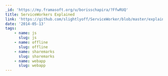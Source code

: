 ```yaml
---
_id: 'https://my.framasoft.org/u/borisschapira/?FfwRUQ'
title: ServiceWorkers Explained
link: 'https://github.com/slightlyoff/ServiceWorker/blob/master/explainer.md'
date: '2014-05-13'
tags:
    - name: js
      slug: js
    - name: offline
      slug: offline
    - name: sharemarks
      slug: sharemarks
    - name: webapp
      slug: webapp
---
```


<div class="markdown"><p></p></div>
